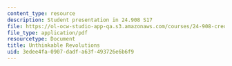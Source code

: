 ```yaml
---
content_type: resource
description: Student presentation in 24.908 S17
file: https://ol-ocw-studio-app-qa.s3.amazonaws.com/courses/24-908-creole-language-and-caribbean-identities-spring-2017/3edee4fa0907dadfa63f493726e6b6f9_MIT24_908s17_UnthinkableRevolutions.pdf
file_type: application/pdf
resourcetype: Document
title: Unthinkable Revolutions
uid: 3edee4fa-0907-dadf-a63f-493726e6b6f9
---
```


